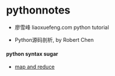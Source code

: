 # pythonnotes
- 廖雪峰 liaoxuefeng.com python tutorial

- Python源码剖析, by Robert Chen

#### python syntax sugar
- [map and reduce](./map_reduce_eg.py)

